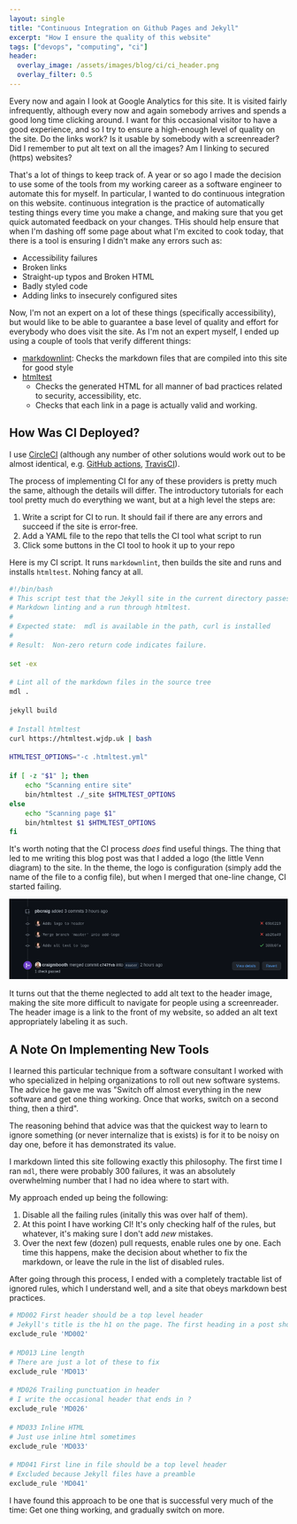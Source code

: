 ```yaml
---
layout: single
title: "Continuous Integration on Github Pages and Jekyll"
excerpt: "How I ensure the quality of this website"
tags: ["devops", "computing", "ci"]
header:
  overlay_image: /assets/images/blog/ci/ci_header.png
  overlay_filter: 0.5
---
```


Every now and again I look at Google Analytics for this site.  It is visited fairly infrequently, although every now and again somebody arrives and spends a good long time clicking around.  I want for this occasional visitor to have a good experience, and so I try to ensure a high-enough level of quality on the site.  Do the links work?  Is it usable by somebody with a screenreader?  Did I remember to put alt text on all the images?  Am I linking to secured (https) websites?

That's a lot of things to keep track of. A year or so ago I made the decision to use some of the tools from my working career as a software engineer to automate this for myself.  In particular, I wanted to do continuous integration on this website.  continuous integration is the practice of automatically testing things every time you make a change, and making sure that you get quick automated feedback on your changes. THis should help ensure that when I'm dashing off some page about what I'm excited to cook today, that there is a tool is ensuring I didn't make any errors such as:

* Accessibility failures
* Broken links
* Straight-up typos and Broken HTML
* Badly styled code
* Adding links to insecurely configured sites

Now, I'm not an expert on a lot of these things (specifically accessibility), but would like to be able to guarantee a base level of quality and effort for everybody who does visit the site.  As I'm not an expert myself, I ended up using a couple of tools that verify different things:

* [markdownlint](https://github.com/markdownlint/markdownlint):  Checks the markdown files that are compiled into this site for good style
* [htmltest](https://github.com/wjdp/htmltest)
  * Checks the generated HTML for all manner of bad practices related to security, accessibility, etc.
  * Checks that each link in a page is actually valid and working.

## How Was CI Deployed?

I use [CircleCI](https://circleci.com/) (although any number of other solutions would work out to be almost identical, e.g. [GitHub actions](https://github.com/features/actions), [TravisCI](https://travis-ci.org/)).

The process of implementing CI for any of these providers is pretty much the same, although the details will differ.  The introductory tutorials for each tool pretty much do everything we want, but at a high level the steps are:

1. Write a script for CI to run.  It should fail if there are any errors and succeed if the site is error-free.
1. Add a YAML file to the repo that tells the CI tool what script to run
1. Click some buttons in the CI tool to hook it up to your repo

Here is my CI script.  It runs `markdownlint`, then builds the site and runs and installs `htmltest`.  Nohing fancy at all.

```bash
#!/bin/bash
# This script test that the Jekyll site in the current directory passes
# Markdown linting and a run through htmltest.
#
# Expected state:  mdl is available in the path, curl is installed
#
# Result:  Non-zero return code indicates failure.

set -ex

# Lint all of the markdown files in the source tree
mdl .

jekyll build

# Install htmltest
curl https://htmltest.wjdp.uk | bash

HTMLTEST_OPTIONS="-c .htmltest.yml"

if [ -z "$1" ]; then
    echo "Scanning entire site"
    bin/htmltest ./_site $HTMLTEST_OPTIONS
else
    echo "Scanning page $1"
    bin/htmltest $1 $HTMLTEST_OPTIONS
fi
```

It's worth noting that the CI process *does* find useful things.  The thing that led to me writing this blog post was that I added a logo (the little Venn diagram) to the site.  In the theme, the logo is configuration (simply add the name of the file to a config file), but when I merged that one-line change, CI started failing.

![A screenshot showing a CI failure after adding the logo](/assets/images/blog/ci/ci_fail.png)

It turns out that the theme neglected to add alt text to the header image, making the site more difficult to navigate for people using a screenreader.  The header image is a link to the front of my website, so added an alt text appropriately labeling it as such.

## A Note On Implementing New Tools

I learned this particular technique from a software consultant I worked with who specialized in helping organizations to roll out new software systems.  The advice he gave me was "Switch off almost everything in the new software and get one thing working.  Once that works, switch on a second thing, then a third".

The reasoning behind that advice was that the quickest way to learn to ignore something (or never internalize that is exists) is for it to be noisy on day one, before it has demonstrated its value.

I markdown linted this site following exactly this philosophy.  The first time I ran `mdl`, there were probably 300 failures, it was an absolutely overwhelming number that I had no idea where to start with.

My approach ended up being the following:

1. Disable all the failing rules (initally this was over half of them).
1. At this point I have working CI!  It's only checking half of the rules, but whatever, it's making sure I don't add *new* mistakes.
1. Over the next few (dozen) pull requests, enable rules one by one.  Each time this happens, make the decision about whether to fix the markdown, or leave the rule in the list of disabled rules.

After going through this process, I ended with a completely tractable list of ignored rules, which I understand well, and a site that obeys markdown best practices.

```ruby
# MD002 First header should be a top level header
# Jekyll's title is the h1 on the page. The first heading in a post should be the h2
exclude_rule 'MD002'

# MD013 Line length
# There are just a lot of these to fix
exclude_rule 'MD013'

# MD026 Trailing punctuation in header
# I write the occasional header that ends in ?
exclude_rule 'MD026'

# MD033 Inline HTML
# Just use inline html sometimes
exclude_rule 'MD033'

# MD041 First line in file should be a top level header
# Excluded because Jekyll files have a preamble
exclude_rule 'MD041'
```

I have found this approach to be one that is successful very much of the time:  Get one thing working, and gradually switch on more.
